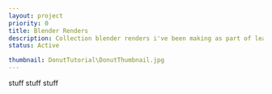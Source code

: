 ```yaml
---
layout: project
priority: 0
title: Blender Renders
description: Collection blender renders i've been making as part of learning blender and following tutorials.
status: Active

thumbnail: DonutTutorial\DonutThumbnail.jpg
---
```


stuff stuff stuff